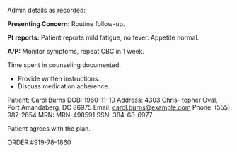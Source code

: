 Admin details as recorded:

**Presenting Concern:** Routine follow-up. 
 
**Pt reports:** Patient reports mild fatigue, no fever. Appetite normal. 

**A/P:** Monitor symptoms, repeat CBC in 1 week.
 
Time spent in counseling documented. 

- Provide written instructions. 
- Discuss medication adherence.


Patient: Carol Burns 
DOB: 1960-11-19 
Address: 4303 Chris-
topher Oval, Port Amandaberg, DC 86975 
Email: carol.burns@example.com
Phone: (555) 987-2654
MRN: MRN-498591 
SSN: 384-68-6977 
 
Patient agrees with the plan.

ORDER #919-78-1860
